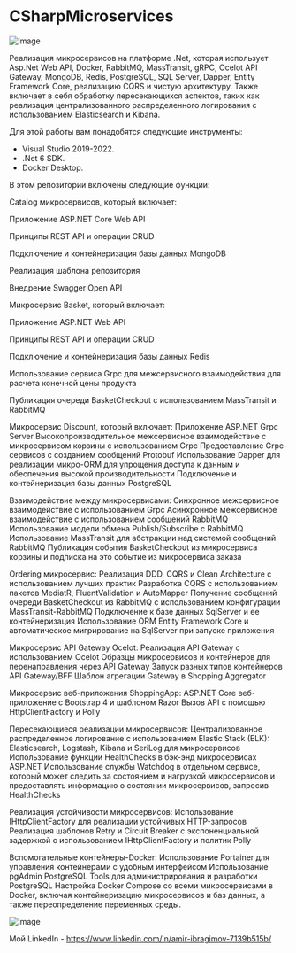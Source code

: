 # CSharpMicroservices

![image](https://github.com/AmirNotch/CSharpMicroservices/assets/69799846/b6c4f012-bcf5-40f7-adeb-843891206014)

Реализация микросервисов на платформе .Net, которая использует Asp.Net Web API, Docker, RabbitMQ, MassTransit, gRPC, Ocelot API Gateway, MongoDB, Redis, PostgreSQL, SQL Server, Dapper, Entity Framework Core, реализацию CQRS и чистую архитектуру. 
Также включает в себя обработку пересекающихся аспектов, таких как реализация централизованного распределенного логирования с использованием Elasticsearch и Kibana.

Для этой работы вам понадобятся следующие инструменты:

- Visual Studio 2019-2022.
- .Net 6 SDK.
- Docker Desktop.

В этом репозитории включены следующие функции:

Catalog микросервисов, который включает:

Приложение ASP.NET Core Web API

Принципы REST API и операции CRUD

Подключение и контейнеризация базы данных MongoDB

Реализация шаблона репозитория

Внедрение Swagger Open API

Микросервис Basket, который включает:

Приложение ASP.NET Web API

Принципы REST API и операции CRUD

Подключение и контейнеризация базы данных Redis

Использование сервиса Grpc для межсервисного взаимодействия для расчета конечной цены продукта

Публикация очереди BasketCheckout с использованием MassTransit и RabbitMQ

Микросервис Discount, который включает:
Приложение ASP.NET Grpc Server
Высокопроизводительное межсервисное взаимодействие с микросервисом корзины с использованием Grpc
Предоставление Grpc-сервисов с созданием сообщений Protobuf
Использование Dapper для реализации микро-ORM для упрощения доступа к данным и обеспечения высокой производительности
Подключение и контейнеризация базы данных PostgreSQL

Взаимодействие между микросервисами:
Синхронное межсервисное взаимодействие с использованием Grpc
Асинхронное межсервисное взаимодействие с использованием сообщений RabbitMQ
Использование модели обмена Publish/Subscribe с RabbitMQ
Использование MassTransit для абстракции над системой сообщений RabbitMQ
Публикация события BasketCheckout из микросервиса корзины и подписка на это событие из микросервиса заказа

Ordering микросервис:
Реализация DDD, CQRS и Clean Architecture с использованием лучших практик
Разработка CQRS с использованием пакетов MediatR, FluentValidation и AutoMapper
Получение сообщений очереди BasketCheckout из RabbitMQ с использованием конфигурации MassTransit-RabbitMQ
Подключение к базе данных SqlServer и ее контейнеризация
Использование ORM Entity Framework Core и автоматическое мигрирование на SqlServer при запуске приложения

Микросервис API Gateway Ocelot:
Реализация API Gateway с использованием Ocelot
Образцы микросервисов и контейнеров для перенаправления через API Gateway
Запуск разных типов контейнеров API Gateway/BFF
Шаблон агрегации Gateway в Shopping.Aggregator

Микросервис веб-приложения ShoppingApp:
ASP.NET Core веб-приложение с Bootstrap 4 и шаблоном Razor
Вызов API с помощью HttpClientFactory и Polly

Пересекающиеся реализации микросервисов:
Централизованное распределенное логирование с использованием Elastic Stack (ELK): Elasticsearch, Logstash, Kibana и SeriLog для микросервисов
Использование функции HealthChecks в бэк-энд микросервисах ASP.NET
Использование службы Watchdog в отдельном сервисе, который может следить за состоянием и нагрузкой микросервисов и предоставлять информацию о состоянии микросервисов, запросив HealthChecks

Реализация устойчивости микросервисов:
Использование IHttpClientFactory для реализации устойчивых HTTP-запросов
Реализация шаблонов Retry и Circuit Breaker с экспоненциальной задержкой с использованием IHttpClientFactory и политик Polly

Вспомогательные контейнеры-Docker:
Использование Portainer для управления контейнерами с удобным интерфейсом
Использование pgAdmin PostgreSQL Tools для администрирования и разработки PostgreSQL
Настройка Docker Compose со всеми микросервисами в Docker, включая контейнеризацию микросервисов и баз данных, а также переопределение переменных среды.

![image](https://github.com/AmirNotch/CSharpMicroservices/assets/69799846/976e5eca-f818-4c8f-81c5-e20fc9528f7d)

Мой LinkedIn - https://www.linkedin.com/in/amir-ibragimov-7139b515b/
